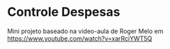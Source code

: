 # Controle Despesas
Mini projeto baseado na video-aula de  Roger Melo em  https://www.youtube.com/watch?v=xarRciYWT5Q
